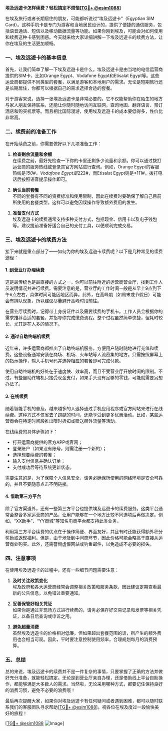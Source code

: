 **埃及远遊卡怎样续费？轻松搞定不烦恼[[TG💪+ @esim1088](https://t.me/s/esim1088)]**

在埃及旅行或者长期居住的朋友，可能都听说过“埃及远遊卡”（Egyptian SIM Card）。这种手机卡是专门为游客和当地居民设计的，提供了便捷的通信服务，包括语音通话、短信以及移动数据流量等功能。如果你刚到埃及，可能会对如何使用和续费这种卡感到困惑。今天就来给大家详细讲解一下埃及远遊卡的续费方法，让你在埃及的生活更加顺畅。

### 一、埃及远遊卡的基本信息

首先，让我们简单了解一下埃及远遊卡是什么。埃及远遊卡是由当地的电信运营商提供的SIM卡，比如Orange Egypt、Vodafone Egypt和Etisalat Egypt等。这些运营商都提供不同类型的套餐，以满足游客和本地用户的需求。无论是短期旅行还是长期居住，你都可以根据自己的需求选择合适的套餐。

对于游客来说，选择一张埃及远遊卡是非常必要的。它不仅能帮助你在陌生的地方与家人朋友保持联系，还能让你随时随地访问互联网，查询地图、翻译语言、预订酒店和购买机票等。而且相比国际漫游，使用埃及远遊卡的成本要低得多，性价比非常高。

### 二、续费前的准备工作

在开始续费之前，你需要做好以下几项准备工作：

1. **检查剩余流量和余额**  
   在续费之前，最好先检查一下你的卡里还剩多少流量和余额。你可以通过拨打运营商的服务热线或登录其官方网站进行查询。例如，Orange Egypt的客服热线是*150#，Vodafone Egypt是*222#，而Etisalat Egypt则是*111#。拨打电话后按照语音提示操作即可。

2. **确认当前套餐**  
   不同的套餐有不同的资费标准和使用限制，因此在续费时要确保了解自己目前所使用的套餐类型。这样可以避免因误操作导致额外费用的发生。

3. **准备支付方式**  
   埃及远遊卡的续费通常支持多种支付方式，包括现金、信用卡以及电子钱包等。建议提前准备好适合自己的支付工具，以便顺利完成交易。

### 三、埃及远遊卡的续费方法

接下来就是重点部分了——如何为你的埃及远遊卡续费呢？以下是几种常见的续费途径：

#### 1. 到营业厅办理续费

这是最传统也是最直接的方式之一。你可以前往附近的运营商营业厅，找到工作人员说明情况并进行续费。需要注意的是，营业厅的工作时间一般是从早上9点到下午6点左右，具体时间可能因地区而异。此外，在高峰期（如周末或节假日）可能会有排队现象，所以建议尽量避开高峰时段前往。

在营业厅续费时，记得带上身份证件以及需要续费的手机卡。工作人员会根据你的需求推荐合适的套餐，并指导你完成缴费流程。整个过程虽然简单快捷，但耗时较长，尤其是在人多的情况下。

#### 2. 通过自助终端机续费

近年来，许多运营商都推出了自助终端机服务，方便用户随时随地进行充值和续费。这些设备通常安装在商场、机场、火车站等人流密集的地方。只需按照屏幕上的指示操作，输入手机号码并选择相应的套餐即可完成付款。

使用自助终端机的好处在于速度快、效率高，而且不受营业厅开放时间的限制。不过，有些自助终端机只接受现金支付，如果手头没有足够的零钱，可能就需要另想办法了。

#### 3. 在线续费

随着智能手机的普及，越来越多的人选择通过手机应用程序或官方网站来进行在线续费。这种方式不仅省去了跑腿的时间，还能享受到更多优惠活动。比如，某些运营商会在特定时间段推出限时折扣或赠送额外流量等活动。

在线续费的具体步骤如下：
- 打开运营商提供的官方APP或官网；
- 登录账户（如果没有账号，则需注册一个新的）；
- 选择想要续费的套餐；
- 输入支付信息并确认订单；
- 支付成功后等待系统更新状态。

需要注意的是，为了保障个人信息安全，请务必确保所使用的网络环境是安全可靠的，并且不要随意点击不明链接。

#### 4. 借助第三方平台

除了官方渠道外，还有一些第三方平台也提供埃及远遊卡的续费服务。这类平台通常会整合多家运营商的产品，让用户能够在一个地方比较不同选项后再做决定。例如，“XX助手”、“YY商城”等知名电商平台都支持此类业务。

利用第三方平台续费的优点在于操作简便、界面友好，并且有时还能获得额外积分奖励或返现福利。但是，由于涉及到中间商环节，因此价格可能会略高于直接从运营商处购买。此外，还需警惕虚假网站或钓鱼邮件，以免造成不必要的损失。

### 四、注意事项

在使用埃及远遊卡的过程中，还有一些细节问题需要注意：

1. **及时关注政策变化**  
   埃及政府和各大运营商经常会调整相关政策和服务条款，因此建议定期查看最新的公告信息，以免错过重要通知。

2. **妥善保管好相关凭证**  
   如果你是通过非现场方式进行续费的，请务必保存好交易记录和发票等相关凭证，以备日后查询或申诉之用。

3. **避免超量消费**  
   虽然埃及远遊卡的价格相对低廉，但如果超出套餐范围的话，所产生的额外费用也会相当可观。因此，平时要注意控制使用频率，合理规划每月的消费预算。

### 五、总结

总的来说，埃及远遊卡的续费并不是一件复杂的事情，只要掌握了正确的方法并做好充分准备，就能轻松搞定。无论是到营业厅亲自办理，还是借助线上平台自助操作，都能够满足大多数人的需求。当然啦，无论采用哪种方式，都要记住保持良好的消费习惯，避免不必要的浪费哦！

最后再次提醒大家，如果你对埃及远遊卡有任何疑问或者遇到困难，都可以随时联系我们的客服团队寻求帮助[[TG💪+ @esim1088](https://t.me/s/esim1088)]。祝各位在埃及度过一段愉快美好的旅程！

[[TG💪+ @esim1088](https://t.me/s/esim1088) ![Image](https://i.postimg.cc/4NQfJmqS/Snipaste-2025-05-13-00-14-12.png)]